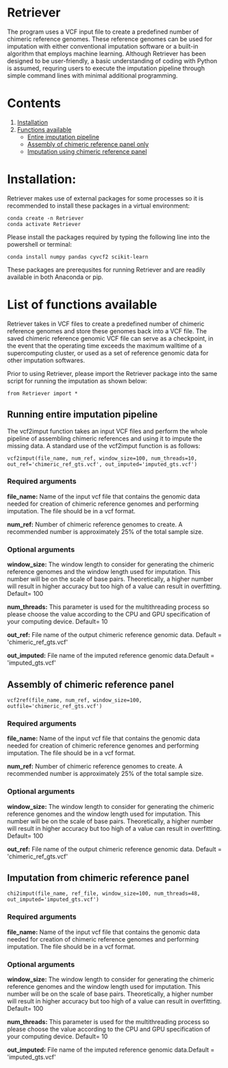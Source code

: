 # Retriever
The program uses a VCF input file to create a predefined number of chimeric reference genomes. These reference genomes can be used for imputation with either conventional imputation software or a built-in algorithm that employs machine learning. Although Retriever has been designed to be user-friendly, a basic understanding of coding with Python is assumed, requring users to execute the imputation pipeline through simple command lines with minimal additional programming.

# Contents
1. [Installation](#Installation)
2. [Functions available](#List-of-functions-available)
   - [Entire imputation pipeline](##Running-entire-imputation-pipeline)
   - [Assembly of chimeric reference panel only](##Assembly-of-chimeric-reference-panel)
   - [Imputation using chimeric reference panel](##Imputation-from-chimeric-reference-panel)



# Installation:
Retriever makes use of external packages for some processes so it is recommended to install these packages in a virtual environment:
```
conda create -n Retriever
conda activate Retriever
```
Please install the packages required by typing the following line  into the powershell or terminal:
```
conda install numpy pandas cyvcf2 scikit-learn
```
These packages are prerequsites for running Retriever and are readily available in both Anaconda or pip.

# List of functions available
Retriever takes in VCF files to create a predefined number of chimeric reference genomes and store these genomes back into a VCF file. The saved chimeric reference genomic VCF file can serve as a checkpoint, in the event that the operating time exceeds the maximum walltime of a supercomputing cluster, or used as a set of reference genomic data for other imputation softwares. 

Prior to using Retriever, please import the Retriever package into the same script for running the imputation as shown below:
```
from Retriever import *
```

## Running entire imputation pipeline
The vcf2imput function takes an input VCF files and perform the whole pipeline of assembling chimeric references and using it to impute the missing data. A standard use of the vcf2imput function is as follows:
```
vcf2imput(file_name, num_ref, window_size=100, num_threads=10, out_ref='chimeric_ref_gts.vcf', out_imputed='imputed_gts.vcf')
```
### Required arguments
**file_name:**  Name of the input vcf file that contains the genomic data needed for creation of chimeric reference genomes and performing imputation. The file should be in a vcf format.

**num_ref:** Number of chimeric reference genomes to create. A recommended number is approximately 25% of the total sample size.

### Optional arguments
**window_size:** The window length to consider for generating the chimeric reference genomes and the window length used for imputation. This number will be on the scale of base pairs. Theoretically, a higher number will result in higher accuracy but too high of a value can result in overfitting. Default= 100

**num_threads:** This parameter is used for the multithreading process so please choose the value according to the CPU and GPU specification of your computing device. Default= 10

**out_ref:** File name of the output chimeric reference genomic data. Default = 'chimeric_ref_gts.vcf'

**out_imputed:** File name of the imputed reference genomic data.Default = 'imputed_gts.vcf'

## Assembly of chimeric reference panel
```
vcf2ref(file_name, num_ref, window_size=100, outfile='chimeric_ref_gts.vcf')
```
### Required arguments
**file_name:**  Name of the input vcf file that contains the genomic data needed for creation of chimeric reference genomes and performing imputation. The file should be in a vcf format.

**num_ref:** Number of chimeric reference genomes to create. A recommended number is approximately 25% of the total sample size.

### Optional arguments
**window_size:** The window length to consider for generating the chimeric reference genomes and the window length used for imputation. This number will be on the scale of base pairs. Theoretically, a higher number will result in higher accuracy but too high of a value can result in overfitting. Default= 100

**out_ref:** File name of the output chimeric reference genomic data. Default = 'chimeric_ref_gts.vcf'

## Imputation from chimeric reference panel
```
chi2imput(file_name, ref_file, window_size=100, num_threads=48, out_imputed='imputed_gts.vcf')
```
### Required arguments
**file_name:**  Name of the input vcf file that contains the genomic data needed for creation of chimeric reference genomes and performing imputation. The file should be in a vcf format.

### Optional arguments
**window_size:** The window length to consider for generating the chimeric reference genomes and the window length used for imputation. This number will be on the scale of base pairs. Theoretically, a higher number will result in higher accuracy but too high of a value can result in overfitting. Default= 100

**num_threads:** This parameter is used for the multithreading process so please choose the value according to the CPU and GPU specification of your computing device. Default= 10

**out_imputed:** File name of the imputed reference genomic data.Default = 'imputed_gts.vcf'
